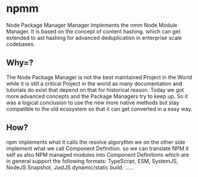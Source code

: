 # npmm
Node Package Manager Manager Implements the nmm Node Module Manager. It is based on the concept of content hashing. which can get extended to ast hashing for advanced deduplication in enterprise scale codebases.

## Why=?
The Node Package Manager is not the best maintained Project in the World while it is still a critical Project in the world as many documentation and tutorials do exist that depend on that for historical reason. Today we got more advanced concepts and the Package Managers try to keep up. So it was a logical conclusion to use the new more native methods but stay compatible to the old ecosystem so that it can get converted in a easy way. 

## How?
npm implements what it calls the resolve algorythm we on the other side implement what we call Component Definition. so we can translate NPM it self as also NPM managed modules into Component Definitions which are in general support the following formats: TypeScript, ESM, SystemJS, NodeJS Snapshot, JustJS dynamic/static build. ......

